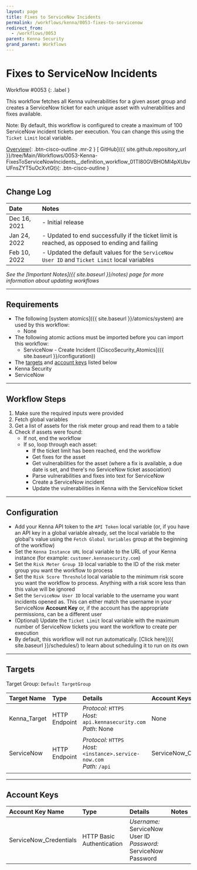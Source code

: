 ```yaml
---
layout: page
title: Fixes to ServiceNow Incidents
permalink: /workflows/kenna/0053-fixes-to-servicenow
redirect_from:
  - /workflows/0053
parent: Kenna Security
grand_parent: Workflows
---
```


# Fixes to ServiceNow Incidents
<div markdown="1">
Workflow #0053
{: .label }
</div>

This workflow fetches all Kenna vulnerabilities for a given asset group and creates a ServiceNow ticket for each unique asset with vulnerabilities and fixes available.

Note: By default, this workflow is configured to create a maximum of 100 ServiceNow incident tickets per execution. You can change this using the `Ticket Limit` local variable.

[<i class="fa fa-video mr-1"></i> Overview](https://www.youtube.com/watch?v=kpWu3q2hA88&list=PLPFIie48Myg2tu2gHbgm-moYg8LDaXsSo){: .btn-cisco-outline .mr-2 } [<i class="fab fa-github"></i> GitHub]({{ site.github.repository_url }}/tree/Main/Workflows/0053-Kenna-FixesToServiceNowIncidents__definition_workflow_01TI80GVBHOMI4pXUbvUFnsZYT5uOcXvtGt){: .btn-cisco-outline }

---

## Change Log

| Date | Notes |
|:-----|:------|
| Dec 16, 2021 | - Initial release |
| Jan 24, 2022 | - Updated to end successfully if the ticket limit is reached, as opposed to ending and failing |
| Feb 10, 2022 | - Updated the default values for the `ServiceNow User ID` and `Ticket Limit` local variables |

_See the [Important Notes]({{ site.baseurl }}/notes) page for more information about updating workflows_

---

## Requirements
* The following [system atomics]({{ site.baseurl }}/atomics/system) are used by this workflow:
	* None
* The following atomic actions must be imported before you can import this workflow:
	* ServiceNow - Create Incident ([CiscoSecurity_Atomics]({{ site.baseurl }}/configuration))
* The [targets](#targets) and [account keys](#account-keys) listed below
* Kenna Security
* ServiceNow

---

## Workflow Steps
1. Make sure the required inputs were provided
1. Fetch global variables
1. Get a list of assets for the risk meter group and read them to a table
1. Check if assets were found:
	* If not, end the workflow
	* If so, loop through each asset:
		* If the ticket limit has been reached, end the workflow
		* Get fixes for the asset
		* Get vulnerabilities for the asset (where a fix is available, a due date is set, and there's no ServiceNow ticket association)
		* Parse vulnerabilities and fixes into text for ServiceNow
		* Create a ServiceNow incident
		* Update the vulnerabilities in Kenna with the ServiceNow ticket

---

## Configuration
* Add your Kenna API token to the `API Token` local variable (or, if you have an API key in a global variable already, set the local variable to the global's value using the `Fetch Global Variables` group at the beginning of the workflow)
* Set the `Kenna Instance URL` local variable to the URL of your Kenna instance (for example: `customer.kennasecurity.com`)
* Set the `Risk Meter Group ID` local variable to the ID of the risk meter group you want the workflow to process
* Set the `Risk Score Threshold` local variable to the minimum risk score you want the workflow to process. Anything with a risk score less than this value will be ignored
* Set the `ServiceNow User ID` local variable to the username you want incidents opened as. This can either match the username in your ServiceNow **Account Key** or, if the account has the appropriate permissions, can be a different user
* (Optional) Update the `Ticket Limit` local variable with the maximum number of ServiceNow tickets you want the workflow to create per execution
* By default, this workflow will not run automatically. [Click here]({{ site.baseurl }}/schedules/) to learn about scheduling it to run on its own

---

## Targets
Target Group: `Default TargetGroup`

| Target Name | Type | Details | Account Keys | Notes |
|:------------|:-----|:--------|:-------------|:------|
| Kenna_Target | HTTP Endpoint | _Protocol:_ `HTTPS` <br/> _Host:_ `api.kennasecurity.com` <br/> _Path_: None | None | |
| ServiceNow | HTTP Endpoint | _Protocol:_ `HTTPS`<br />_Host:_ `<instance>.service-now.com`<br />_Path:_ `/api` | ServiceNow_Credentials | Be sure to use your instance URL |

---

## Account Keys

| Account Key Name | Type | Details | Notes |
|:-----------------|:-----|:--------|:------|
| ServiceNow_Credentials | HTTP Basic Authentication | _Username:_ ServiceNow User ID<br />_Password:_ ServiceNow Password | |
